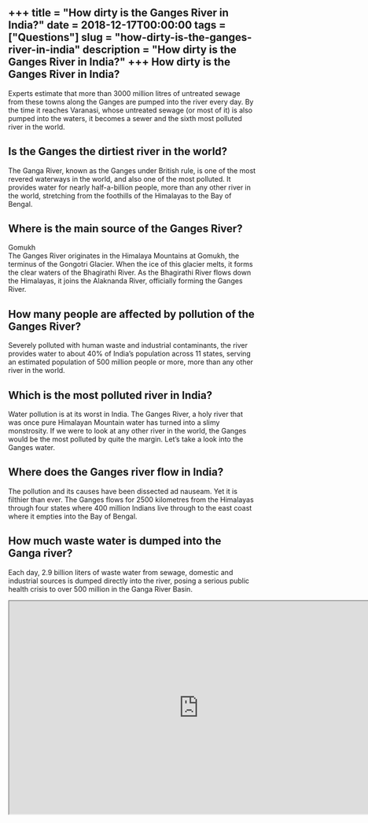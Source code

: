 +++
title = "How dirty is the Ganges River in India?"
date = 2018-12-17T00:00:00
tags = ["Questions"]
slug = "how-dirty-is-the-ganges-river-in-india"
description = "How dirty is the Ganges River in India?"
+++
How dirty is the Ganges River in India?
---------------------------------------

Experts estimate that more than 3000 million litres of untreated sewage from these towns along the Ganges are pumped into the river every day. By the time it reaches Varanasi, whose untreated sewage (or most of it) is also pumped into the waters, it becomes a sewer and the sixth most polluted river in the world.

Is the Ganges the dirtiest river in the world?
----------------------------------------------

The Ganga River, known as the Ganges under British rule, is one of the most revered waterways in the world, and also one of the most polluted. It provides water for nearly half-a-billion people, more than any other river in the world, stretching from the foothills of the Himalayas to the Bay of Bengal.

Where is the main source of the Ganges River?
---------------------------------------------

Gomukh  
The Ganges River originates in the Himalaya Mountains at Gomukh, the terminus of the Gongotri Glacier. When the ice of this glacier melts, it forms the clear waters of the Bhagirathi River. As the Bhagirathi River flows down the Himalayas, it joins the Alaknanda River, officially forming the Ganges River.

How many people are affected by pollution of the Ganges River?
--------------------------------------------------------------

Severely polluted with human waste and industrial contaminants, the river provides water to about 40% of India’s population across 11 states, serving an estimated population of 500 million people or more, more than any other river in the world.

Which is the most polluted river in India?
------------------------------------------

Water pollution is at its worst in India. The Ganges River, a holy river that was once pure Himalayan Mountain water has turned into a slimy monstrosity. If we were to look at any other river in the world, the Ganges would be the most polluted by quite the margin. Let’s take a look into the Ganges water.

Where does the Ganges river flow in India?
------------------------------------------

The pollution and its causes have been dissected ad nauseam. Yet it is filthier than ever. The Ganges flows for 2500 kilometres from the Himalayas through four states where 400 million Indians live through to the east coast where it empties into the Bay of Bengal.

How much waste water is dumped into the Ganga river?
----------------------------------------------------

Each day, 2.9 billion liters of waste water from sewage, domestic and industrial sources is dumped directly into the river, posing a serious public health crisis to over 500 million in the Ganga River Basin.

<iframe allow="accelerometer; autoplay; clipboard-write; encrypted-media; gyroscope; picture-in-picture" allowfullscreen="" class="__youtube_prefs__  epyt-is-override  no-lazyload" data-no-lazy="1" data-origheight="433" data-origwidth="770" data-skipgform_ajax_framebjll="" height="433" id="_ytid_70411" loading="lazy" src="https://www.youtube.com/embed/qUFqRcBfxjc?enablejsapi=1&autoplay=0&cc_load_policy=0&cc_lang_pref=&iv_load_policy=1&loop=0&modestbranding=0&rel=1&fs=1&playsinline=0&autohide=2&theme=dark&color=red&controls=1&" title="YouTube player" width="770"></iframe>